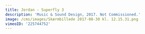 ```yaml
---
title: Jordan - Superfly 3
description: 'Music & Sound Design, 2017. Not Commissioned.'
image: /cms/images/Skærmbillede 2017-08-30 kl. 12.15.31.png
vimeoID: '225744752'
---
```









